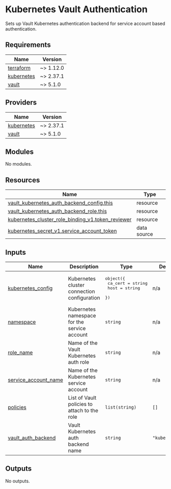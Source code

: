 # Kubernetes Vault Authentication

Sets up Vault Kubernetes authentication backend for service account based authentication.

<!-- BEGIN_TF_DOCS -->
## Requirements

| Name | Version |
|------|---------|
| <a name="requirement_terraform"></a> [terraform](#requirement\_terraform) | ~> 1.12.0 |
| <a name="requirement_kubernetes"></a> [kubernetes](#requirement\_kubernetes) | ~> 2.37.1 |
| <a name="requirement_vault"></a> [vault](#requirement\_vault) | ~> 5.1.0 |

## Providers

| Name | Version |
|------|---------|
| <a name="provider_kubernetes"></a> [kubernetes](#provider\_kubernetes) | ~> 2.37.1 |
| <a name="provider_vault"></a> [vault](#provider\_vault) | ~> 5.1.0 |

## Modules

No modules.

## Resources

| Name | Type |
|------|------|
| [vault_kubernetes_auth_backend_config.this](https://registry.terraform.io/providers/hashicorp/vault/latest/docs/resources/kubernetes_auth_backend_config) | resource |
| [vault_kubernetes_auth_backend_role.this](https://registry.terraform.io/providers/hashicorp/vault/latest/docs/resources/kubernetes_auth_backend_role) | resource |
| [kubernetes_cluster_role_binding_v1.token_reviewer](https://registry.terraform.io/providers/hashicorp/kubernetes/latest/docs/resources/cluster_role_binding_v1) | resource |
| [kubernetes_secret_v1.service_account_token](https://registry.terraform.io/providers/hashicorp/kubernetes/latest/docs/data-sources/secret_v1) | data source |

## Inputs

| Name | Description | Type | Default | Required |
|------|-------------|------|---------|:--------:|
| <a name="input_kubernetes_config"></a> [kubernetes\_config](#input\_kubernetes\_config) | Kubernetes cluster connection configuration | <pre>object({<br>    ca_cert = string<br>    host    = string<br>  })</pre> | n/a | yes |
| <a name="input_namespace"></a> [namespace](#input\_namespace) | Kubernetes namespace for the service account | `string` | n/a | yes |
| <a name="input_role_name"></a> [role\_name](#input\_role\_name) | Name of the Vault Kubernetes auth role | `string` | n/a | yes |
| <a name="input_service_account_name"></a> [service\_account\_name](#input\_service\_account\_name) | Name of the Kubernetes service account | `string` | n/a | yes |
| <a name="input_policies"></a> [policies](#input\_policies) | List of Vault policies to attach to the role | `list(string)` | `[]` | no |
| <a name="input_vault_auth_backend"></a> [vault\_auth\_backend](#input\_vault\_auth\_backend) | Vault Kubernetes auth backend name | `string` | `"kubernetes"` | no |

## Outputs

No outputs.
<!-- END_TF_DOCS -->
